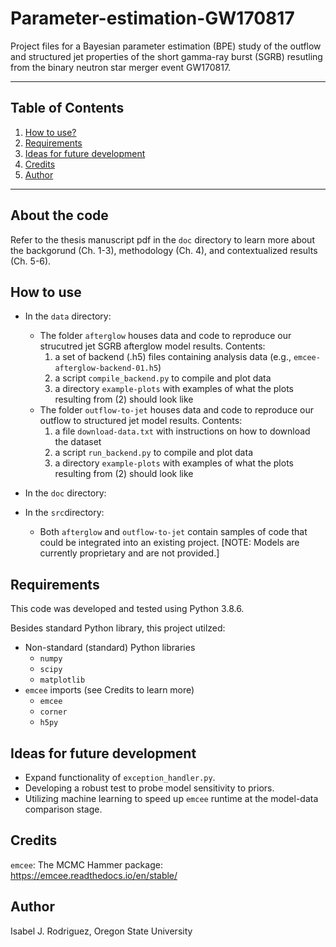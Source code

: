 # Parameter-estimation-GW170817

Project files for a Bayesian parameter estimation (BPE) study of the outflow and structured jet properties of the short gamma-ray burst (SGRB) resutling from the binary neutron star merger event GW170817.

---
## Table of Contents 
1. [How to use?](#how-to-use) 
2. [Requirements](#requirements)
3. [Ideas for future development](#ideas-for-future-development)
4. [Credits](#credits)
5. [Author](#author)
---

## About the code

Refer to the thesis manuscript pdf in the `doc` directory to learn more about the backgorund (Ch. 1-3), methodology (Ch. 4), and contextualized results (Ch. 5-6).

## How to use

- In the `data` directory:
  - The folder `afterglow` houses data and code to reproduce our strucutred jet SGRB afterglow model results. Contents:
    1) a set of backend (.h5) files containing analysis data (e.g., `emcee-afterglow-backend-01.h5`) 
    2) a script `compile_backend.py` to compile and plot data 
    3) a directory `example-plots` with examples of what the plots resulting from (2) should look like 
  - The folder `outflow-to-jet` houses data and code to reproduce our outflow to structured jet model results. Contents:
    1) a file `download-data.txt` with instructions on how to download the dataset
    2) a script `run_backend.py` to compile and plot data
    3) a directory `example-plots` with examples of what the plots resulting from (2) should look like 
  
- In the `doc` directory:

- In the `src`directory:
  - Both `afterglow` and `outflow-to-jet` contain samples of code that could be integrated into an existing project. [NOTE: Models are currently proprietary and are not provided.]

## Requirements
This code was developed and tested using Python 3.8.6.

Besides standard Python library, this project utilzed:

- Non-standard (standard) Python libraries
  - `numpy`
  - `scipy`
  - `matplotlib`
- `emcee` imports (see Credits to learn more)
  - `emcee`
  - `corner`
  - `h5py`

## Ideas for future development
 
- Expand functionality of `exception_handler.py`.
- Developing a robust test to probe model sensitivity to priors.
- Utilizing machine learning to speed up `emcee` runtime at the model-data comparison stage.

## Credits 
`emcee`: The MCMC Hammer package: https://emcee.readthedocs.io/en/stable/

## Author
Isabel J. Rodriguez, Oregon State University
